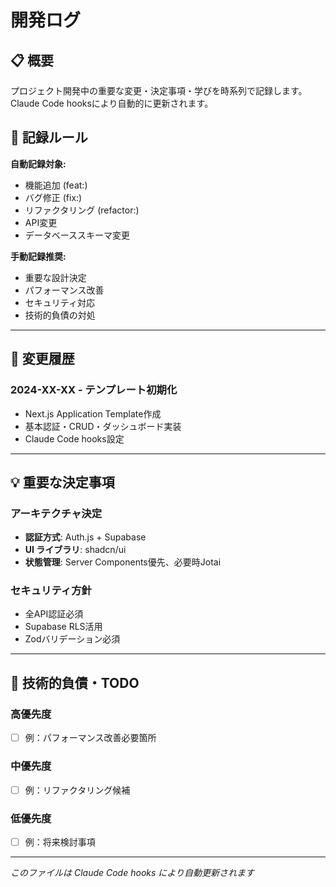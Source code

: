 # 開発ログ

## 📋 概要

プロジェクト開発中の重要な変更・決定事項・学びを時系列で記録します。Claude Code hooksにより自動的に更新されます。

## 📝 記録ルール

**自動記録対象:**
- 機能追加 (feat:)
- バグ修正 (fix:) 
- リファクタリング (refactor:)
- API変更
- データベーススキーマ変更

**手動記録推奨:**
- 重要な設計決定
- パフォーマンス改善
- セキュリティ対応
- 技術的負債の対処

---

## 🔄 変更履歴

### 2024-XX-XX - テンプレート初期化
- Next.js Application Template作成
- 基本認証・CRUD・ダッシュボード実装
- Claude Code hooks設定

---

## 💡 重要な決定事項

### アーキテクチャ決定
- **認証方式**: Auth.js + Supabase
- **UI ライブラリ**: shadcn/ui
- **状態管理**: Server Components優先、必要時Jotai

### セキュリティ方針
- 全API認証必須
- Supabase RLS活用
- Zodバリデーション必須

---

## 🚨 技術的負債・TODO

### 高優先度
- [ ] 例：パフォーマンス改善必要箇所

### 中優先度
- [ ] 例：リファクタリング候補

### 低優先度
- [ ] 例：将来検討事項

---

*このファイルは Claude Code hooks により自動更新されます*
